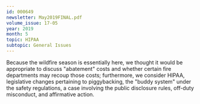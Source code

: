 ```yaml
---
id: 000649
newsletter: May2019FINAL.pdf
volume_issue: 17-05
year: 2019
month: 5
topic: HIPAA
subtopic: General Issues
---
```


Because the wildfire season is essentially here, we thought it would be appropriate to discuss "abatement" costs and whether certain fire departments may recoup those costs; furthermore, we consider HIPAA, legislative changes pertaining to piggybacking, the "buddy system" under the safety regulations, a case involving the public disclosure rules, off-duty misconduct, and affirmative action.